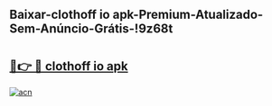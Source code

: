 
## Baixar-clothoff io apk-Premium-Atualizado-Sem-Anúncio-Grátis-!9z68t

# <h2><a href="https://andorid.site?title=clothoff_io_apk&ref=27">🔗👉 🔴 clothoff io apk</a></h2>

[![acn](https://github.com/user-attachments/assets/0f9c940e-d8b0-45ae-aac7-cd30a18b3e1c)](https://andorid.site?title=clothoff_io_apk&ref=27)

